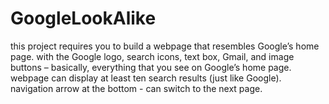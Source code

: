 # GoogleLookAlike
this project requires you to build a webpage that resembles Google’s home page. with the Google logo, search icons, text box, Gmail, and image buttons – basically, everything that you see on Google’s home page. webpage can display at least ten search results (just like Google). navigation arrow at the bottom - can switch to the next page.
